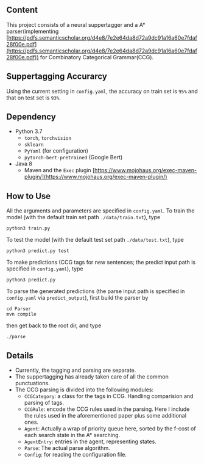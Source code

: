 ## Content
This project consists of a neural suppertagger and a A* parser(implementing [https://pdfs.semanticscholar.org/d4e8/7e2e64da8d72a9dc91a16a60e7fdaf28f00e.pdf](https://pdfs.semanticscholar.org/d4e8/7e2e64da8d72a9dc91a16a60e7fdaf28f00e.pdf)) for Combinatory Categorical Grammar(CCG).

## Suppertagging Accurarcy
Using the current setting in `config.yaml`, the accuracy on train set is `95%` and that on test set is `93%`. 

## Dependency
- Python 3.7
    - `torch`, `torchvision`
    - `sklearn`
    - `PyYaml` (for configuration)
    - `pytorch-bert-pretrained` (Google Bert)
-  Java 8
    - Maven and the `Exec` plugin [https://www.mojohaus.org/exec-maven-plugin/](https://www.mojohaus.org/exec-maven-plugin/)

## How to Use
All the arguments and parameters are specified in `config.yaml`. To train the model (with the default train set path `./data/train.txt`), type

    python3 train.py

To test the model (with the default test set path `./data/test.txt`), type

    python3 predict.py test

To make predictions (CCG tags for new sentences; the predict input path is specified in `config.yaml`), type

    python3 predict.py

To parse the generated predictions (the parse input path is specified in `config.yaml` via `predict_output`), first build the parser by

    cd Parser
    mvn compile

then get back to the root dir, and type

    ./parse 

## Details
- Currently, the tagging and parsing are separate. 
- The suppertagging has already taken care of all the common punctuations.
- The CCG parsing is divided into the following modules:
    - `CCGCategory`: a class for the tags in CCG. Handling comparision and parsing of tags. 
    - `CCGRule`: encode the CCG rules used in the parsing. Here I include the rules used in the aforementioned paper plus some additional ones.
    - `Agent`: Actually a wrap of priority queue here, sorted by the f-cost of each search state in the A* searching.
    - `AgentEntry`: entries in the agent, representing states.
    - `Parse`: The actual parse algorithm.  
    - `Config`: for reading the configuration file.  